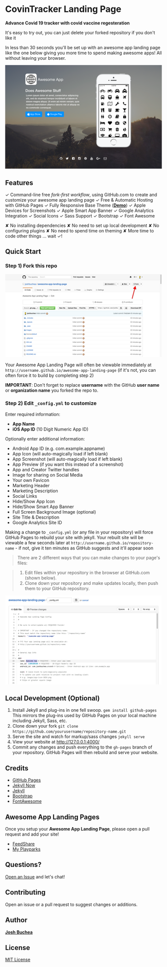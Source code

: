 # CovinTracker Landing Page

**Advance Covid 19 tracker with covid vaccine regesteration**

It's easy to try out, you can just delete your forked repository if you don't like it

In less than 30 seconds you'll be set up with an awesome app landing page like the one below giving you more time to spend making awesome apps! All without leaving your browser.

![CovinTracker Landing Page Theme Screenshot](/images/awesome-app-landing-page-screenshot.png "Awesome App Landing Page Theme Screenshot")

## Features

✓ Command-line free _fork-first workflow_, using GitHub.com to create and customize your awesome app landing page
✓ Free & Automatic Hosting with GitHub Pages
✓ Fully Responsive Base Theme (**<a href="http://joshbuchea.github.io/awesome-app-landing-page">Demo</a>**)
✓ Apple Devices for Screenshots
✓ Apple Smart App Banner
✓ Google Analytics Integration
✓ Social Icons
✓ Sass Support
✓ Bootstrap
✓ Font Awesome

✘ No installing dependencies
✘ No need to set up local development
✘ No configuring plugins
✘ No need to spend time on theming
✘ More time to code other things ... wait ✓!

## Quick Start

### Step 1) Fork this repo

![Step 1](/images/fork.png "Step 1")

Your Awesome App Landing Page will often be viewable immediately at `http://username.github.io/awesome-app-landing-page` (if it's not, you can often force it to build by completing step 2)

**IMPORTANT**: Don't forget to replace **username** with the GitHub **user name** or **organization name** you forked the repo to.

### Step 2) Edit `_config.yml` to customize

Enter required information:
- **App Name**
- **iOS App ID** (10 Digit Numeric App ID)

Optionally enter additional information:
- Android App ID (e.g. com.example.appname)
- App Icon (will auto-magically load if left blank)
- App Screenshot (will auto-magically load if left blank)
- App Preview (if you want this instead of a screenshot)
- App and Creator Twitter handles
- Image for sharing on Social Media
- Your own Favicon
- Marketing Header
- Marketing Description
- Social Links
- Hide/Show App Icon
- Hide/Show Smart App Banner
- Full Screen Background Image (optional)
- Site Title & Description
- Google Analytics Site ID

Making a change to `_config.yml` (or any file in your repository) will force GitHub Pages to rebuild your site with jekyll. Your rebuilt site will be viewable a few seconds later at `http://username.github.io/repository-name` - if not, give it ten minutes as GitHub suggests and it'll appear soon

> There are 2 different ways that you can make changes to your page's files:

> 1. Edit files within your repository in the browser at GitHub.com (shown below).
> 2. Clone down your repository and make updates locally, then push them to your GitHub repository.

![_config.yml](/images/config.png "_config.yml")

## Local Development (Optional)

1. Install Jekyll and plug-ins in one fell swoop. `gem install github-pages` This mirrors the plug-ins used by GitHub Pages on your local machine including Jekyll, Sass, etc.
2. Clone down your fork `git clone https://github.com/yourusername/repository-name.git`
3. Serve the site and watch for markup/sass changes `jekyll serve`
4. View your website at http://127.0.0.1:4000/
5. Commit any changes and push everything to the `gh-pages` branch of your repository. GitHub Pages will then rebuild and serve your website.

## Credits

- [GitHub Pages](https://pages.github.com/)
- [Jekyll Now](https://github.com/barryclark/jekyll-now)
- [Jekyll](https://github.com/jekyll/jekyll)
- [Bootstrap](https://github.com/mdo/bootstrap)
- [FontAwesome](https://fortawesome.github.io/Font-Awesome/)

## Awesome App Landing Pages

Once you setup your **Awesome App Landing Page**, please open a pull request and add your site!

- [FeedShare](http://feedshare.org/ "Find & Share Free Food")
- [My Playparks](https://myplayparks.com/ "Browse near by playgrounds")

## Questions?

[Open an Issue](https://github.com/joshbuchea/awesome-app-landing-page/issues/new) and let's chat!

## Contributing

Open an issue or a pull request to suggest changes or additions.

## Author

**[Josh Buchea](http://joshbuchea.com/)**

## License

[MIT License](LICENSE)
